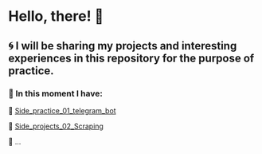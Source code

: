 # Hello, there! :wave:

:cyclone: I will be sharing my projects and interesting experiences in this repository for the purpose of practice.
---

### :large_blue_diamond: In this moment I have:

  :small_blue_diamond: [Side_practice_01_telegram_bot](https://github.com/Good-PJ/Side_projects/tree/master/Side_practice_01_telegram_bot)

  :small_blue_diamond: [Side_projects_02_Scraping](https://github.com/Good-PJ/Side_projects/tree/master/Side_projects_02_Scraping)

  :small_blue_diamond: ...